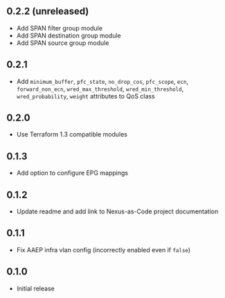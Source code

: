 ## 0.2.2 (unreleased)

- Add SPAN filter group module
- Add SPAN destination group module
- Add SPAN source group module

## 0.2.1

- Add `minimum_buffer`, `pfc_state`, `no_drop_cos`, `pfc_scope`, `ecn`, `forward_non_ecn`, `wred_max_threshold`, `wred_min_threshold`, `wred_probability`, `weight` attributes to QoS class

## 0.2.0

- Use Terraform 1.3 compatible modules

## 0.1.3

- Add option to configure EPG mappings

## 0.1.2

- Update readme and add link to Nexus-as-Code project documentation

## 0.1.1

- Fix AAEP infra vlan config (incorrectly enabled even if `false`)

## 0.1.0

- Initial release
